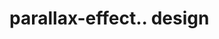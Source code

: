 # parallax-effect.. design                                                                                                                                                                                                                                                                                                       
                                     

